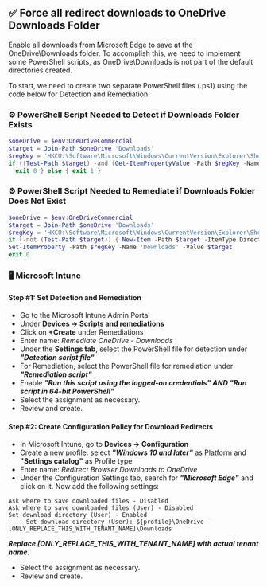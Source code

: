 ## ✅ Force all redirect downloads to OneDrive Downloads Folder

Enable all downloads from Microsoft Edge to save at the OneDrive\Downloads folder. To accomplish this, we need to implement some PowerShell scripts, as OneDrive\Downloads is not part of the default directories created.

To start, we need to create two separate PowerShell files (.ps1) using the code below for Detection and Remediation:

### ⚙️ PowerShell Script Needed to Detect if Downloads Folder Exists

```powershell
$oneDrive = $env:OneDriveCommercial
$target = Join-Path $oneDrive 'Downloads'
$regKey = 'HKCU:\Software\Microsoft\Windows\CurrentVersion\Explorer\Shell Folders'
if ((Test-Path $target) -and (Get-ItemPropertyValue -Path $regKey -Name 'Downloads') -eq $target) {
  exit 0 } else { exit 1 }
```

### ⚙️ PowerShell Script Needed to Remediate if Downloads Folder Does Not Exist

```powershell
$oneDrive = $env:OneDriveCommercial
$target = Join-Path $oneDrive 'Downloads'
$regKey = 'HKCU:\Software\Microsoft\Windows\CurrentVersion\Explorer\Shell Folders'
if (-not (Test-Path $target)) { New-Item -Path $target -ItemType Directory -Force | Out-Null }
Set-ItemProperty -Path $regKey -Name 'Downloads' -Value $target
exit 0
```

### 🖥️ Microsoft Intune

#### Step #1: Set Detection and Remediation

- Go to the Microsoft Intune Admin Portal
- Under **Devices -> Scripts and remediations**
- Click on **+Create** under Remediations
- Enter name: *Remediate OneDrive - Downloads*
- Under the **Settings tab**, select the PowerShell file for detection under ***"Detection script file"***
- For Remediation, select the PowerShell file for remediation under ***"Remediation script"***
- Enable ***"Run this script using the logged-on credentials" AND "Run script in 64-bit PowerShell"***
- Select the assignment as necessary.
- Review and create.

#### Step #2: Create Configuration Policy for Download Redirects

- In Microsoft Intune, go to **Devices -> Configuration**
- Create a new profile: select ***"Windows 10 and later"*** as Platform and **"Settings catalog"** as Profile type
- Enter name: *Redirect Browser Downloads to OneDrive*
- Under the Configuration Settings tab, search for ***"Microsoft Edge"*** and click on it. Now add the following settings:
  
```
Ask where to save downloaded files - Disabled
Ask where to save downloaded files (User) - Disabled
Set download directory (User) - Enabled
---- Set download directory (User): ${profile}\OneDrive - [ONLY_REPLACE_THIS_WITH_TENANT_NAME]\Downloads
```
***Replace [ONLY_REPLACE_THIS_WITH_TENANT_NAME] with actual tenant name.***

- Select the assignment as necessary.
- Review and create.
